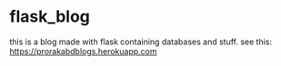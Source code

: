 # flask_blog
this is a blog made with flask containing databases and stuff.
see this: https://prorakabdblogs.herokuapp.com
